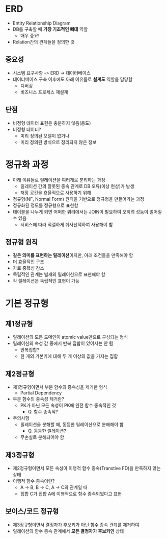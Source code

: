 # ERD
- Entity Relationship Diagram
- DB를 구축할 때 **가장 기초적인 뼈대** 역할
    - 매우 중요!
- Relation간의 관계들을 정의한 것

## 중요성
- 시스템 요구사항 -> ERD -> 데이터베이스
- 데이터베이스 구축 이후에도 아래 이유들로 **설계도** 역할을 담당함
    - 디버깅
    - 비즈니스 프로세스 재설계

## 단점
- 비정형 데이터 표현은 충분하지 않음(용도)
- 비정형 데이터?
    - 미리 정의된 모델이 없거나
    - 미리 정의된 방식으로 정리되지 않은 정보

# 정규화 과정
- 아래 이유들로 릴레이션을 여러개로 분리하는 과정
    - 릴레이션 간의 잘못된 종속 관계로 DB 오류(이상 현상)가 발생
    - 저장 공간을 효율적으로 사용하기 위해
- 정규형(NF, Normal Form) 원칙을 기반으로 정규형을 만들어가는 과정
- 정규화된 정도를 정규형으로 표현함
- 테이블을 나누게 되면 어떠한 쿼리에서는 JOIN이 필요하여 오히려 성능이 떨어질 수 있음
    - 서비스에 따라 적절하게 취사선택하여 사용해야 함

## 정규형 원칙
- **같은 의미를 표현하는 릴레이션**이지만, 아래 조건들을 만족해야 함
- 더 효율적인 구조
- 자료 중복성 감소
- 독립적인 관계는 별개의 릴레이션으로 표현해야 함
- 각 릴레이션은 독립적인 표현이 가능

# 기본 정규형
## 제1정규형
- 릴레이션의 모든 도메인이 atomic value만으로 구성되는 형식
- 릴레이션의 속성 값 중에서 반복 집합이 있어서는 안 됨
    - 반복집합?
    - 한 개의 기본키에 대해 두 개 이상의 값을 가지는 집합

## 제2정규형
- 제1정규형이면서 부분 함수의 종속성을 제거한 형식
    - Partial Dependency
- 부분 함수의 종속성 제거란?
    - PK가 아닌 모든 속성이 PK에 완전 함수 종속적인 것
        - Q. 함수 종속적?
- 주의사항
    - 릴레이션을 분해할 때, 동등한 릴레이션으로 분해해야 함
        - Q. 동등한 릴레이션?
    - 무손실로 분해되어야 함

## 제3정규형
- 제2정규형이면서 모든 속성이 이행적 함수 종속(Transtive FD)을 만족하지 않는 상태
- 이행적 함수 종속이란?
    - A -> B, B -> C, A -> C의 관계일 때
    - 집합 C가 집합 A에 이행적으로 함수 종속되었다고 표현

## 보이스/코드 정규형
- 제3정규형이면서 결정자가 후보키가 아닌 함수 종속 관계를 제거하여
- 릴레이션의 함수 종속 관계에서 **모든 결정자가 후보키인** 상태
